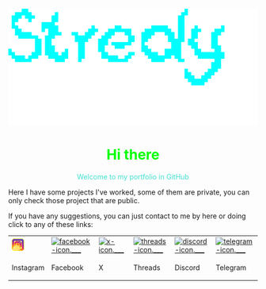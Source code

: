 ![Stredhy.gif](gifs/Stredhy.gif)


<center><h1 style="color: #00FF00;">Hi there</h1></center>

<center style="color:#40E0D0;">Welcome to my portfolio in GitHub</center>

Here I have some projects I've worked, some of them are private, you can only check those project that are public.

If you have any suggestions, you can just contact to me by here or doing click to any of these links:  

<table style="width:100%">
	<tr>
		<td>
			<a href="#">
				<img src="gifs/instagram-icon.gif" alt="instagram-icon.gif">
			</a>
		</td>
		<td>
			<a href="#">
				<img src="" alt="facebook-icon.___">
			</a>
		</td>
		<td>
			<a href="#">
				<img src="" alt="x-icon.___">
			</a>
		</td>
		<td>
			<a href="#">
				<img src="" alt="threads-icon.___">
			</a>
		</td>
		<td>
			<a href="#">
				<img src="" alt="discord-icon.___">
			</a>
		</td>
		<td>
			<a href="#">
				<img src="" alt="telegram-icon.___">
			</a>
		</td>
	</tr>
	<tr>
		<td>
			<p>Instagram<p>
		</td>
		<td>
			<p>Facebook<p>
		</td>
		<td>
			<p>X<p>
		</td>
		<td>
			<p>Threads<p>
		</td>
		<td>
			<p>Discord<p>
		</td>
		<td>
			<p>Telegram<p>
		</td>
	<tr>
</table>